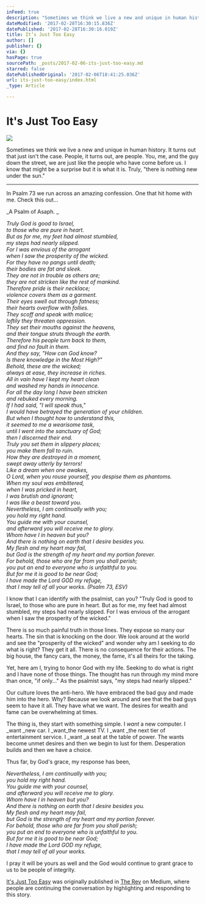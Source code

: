 ```yaml
---
inFeed: true
description: "Sometimes we think we live a new and unique in human history. It turns out that just isn’t the case. People, it turns out, are people. You, me, and the guy down the street, we are just like the people who have come before us. I know that might be a surprise but it is what it is. Truly, “there is nothing new under the\_sun.”"
dateModified: '2017-02-28T16:30:15.836Z'
datePublished: '2017-02-28T16:30:16.019Z'
title: It’s Just Too Easy
author: []
publisher: {}
via: {}
hasPage: true
sourcePath: _posts/2017-02-06-its-just-too-easy.md
starred: false
datePublishedOriginal: '2017-02-06T18:41:25.036Z'
url: its-just-too-easy/index.html
_type: Article

---
```

# It's Just Too Easy
![](https://the-grid-user-content.s3-us-west-2.amazonaws.com/bee9044e-3ec4-401b-ac66-a925514d4576.jpg)

Sometimes we think we live a new and unique in human history. It turns out that just isn't the case. People, it turns out, are people. You, me, and the guy down the street, we are just like the people who have come before us. I know that might be a surprise but it is what it is. Truly, "there is nothing new under the sun."

---

In Psalm 73 we run across an amazing confession. One that hit home with me. Check this out...

_A Psalm of Asaph. _

_Truly God is good to Israel,  
to those who are pure in heart.  
But as for me, my feet had almost stumbled,  
my steps had nearly slipped.  
For I was envious of the arrogant  
when I saw the prosperity of the wicked.  
For they have no pangs until death;  
their bodies are fat and sleek.  
They are not in trouble as others are;  
they are not stricken like the rest of mankind.  
Therefore pride is their necklace;  
violence covers them as a garment.  
Their eyes swell out through fatness;  
their hearts overflow with follies.  
They scoff and speak with malice;  
loftily they threaten oppression.  
They set their mouths against the heavens,  
and their tongue struts through the earth.  
Therefore his people turn back to them,  
and find no fault in them.  
And they say, "How can God know?  
Is there knowledge in the Most High?"  
Behold, these are the wicked;  
always at ease, they increase in riches.  
All in vain have I kept my heart clean  
and washed my hands in innocence.  
For all the day long I have been stricken  
and rebuked every morning.  
If I had said, "I will speak thus,"  
I would have betrayed the generation of your children.  
But when I thought how to understand this,  
it seemed to me a wearisome task,  
until I went into the sanctuary of God;  
then I discerned their end.  
Truly you set them in slippery places;  
you make them fall to ruin.  
How they are destroyed in a moment,  
swept away utterly by terrors!  
Like a dream when one awakes,  
O Lord, when you rouse yourself, you despise them as phantoms.  
When my soul was embittered,  
when I was pricked in heart,  
I was brutish and ignorant;  
I was like a beast toward you.  
Nevertheless, I am continually with you;  
you hold my right hand.  
You guide me with your counsel,  
and afterward you will receive me to glory.  
Whom have I in heaven but you?  
And there is nothing on earth that I desire besides you.  
My flesh and my heart may fail,  
but God is the strength of my heart and my portion forever.  
For behold, those who are far from you shall perish;  
you put an end to everyone who is unfaithful to you.  
But for me it is good to be near God;  
I have made the Lord GOD my refuge,  
that I may tell of all your works. (Psalm 73, ESV)_

I know that I can identify with the psalmist, can you? "Truly God is good to Israel, to those who are pure in heart. But as for me, my feet had almost stumbled, my steps had nearly slipped. For I was envious of the arrogant when I saw the prosperity of the wicked."

There is so much painful truth in those lines. They expose so many our hearts. The sin that is knocking on the door. We look around at the world and see the "prosperity of the wicked" and wonder why am I seeking to do what is right? They get it all. There is no consequence for their actions. The big house, the fancy cars, the money, the fame, it's all theirs for the taking.

Yet, here am I, trying to honor God with my life. Seeking to do what is right and I have none of those things. The thought has run through my mind more than once, "if only..." As the psalmist says, "my steps had nearly slipped."

Our culture loves the anti-hero. We have embraced the bad guy and made him into the hero. Why? Because we look around and see that the bad guys seem to have it all. They have what we want. The desires for wealth and fame can be overwhelming at times.

The thing is, they start with something simple. I _want_ a new computer. I _want _new car. I _want_the newest TV. I _want _the next tier of entertainment service. I _want _a seat at the table of power. The wants become unmet desires and then we begin to lust for them. Desperation builds and then we have a choice.

Thus far, by God's grace, my response has been,

_Nevertheless, I am continually with you;  
you hold my right hand.  
You guide me with your counsel,  
and afterward you will receive me to glory.  
Whom have I in heaven but you?  
And there is nothing on earth that I desire besides you.  
My flesh and my heart may fail,  
but God is the strength of my heart and my portion forever.  
For behold, those who are far from you shall perish;  
you put an end to everyone who is unfaithful to you.  
But for me it is good to be near God;  
I have made the Lord GOD my refuge,  
that I may tell of all your works._

I pray it will be yours as well and the God would continue to grant grace to us to be people of integrity.

[It's Just Too Easy][0] was originally published in [The Rev][1] on Medium, where people are continuing the conversation by highlighting and responding to this story.

[0]: https://danielmrose.com/its-just-too-easy-dc9699a0cdec
[1]: https://danielmrose.com/